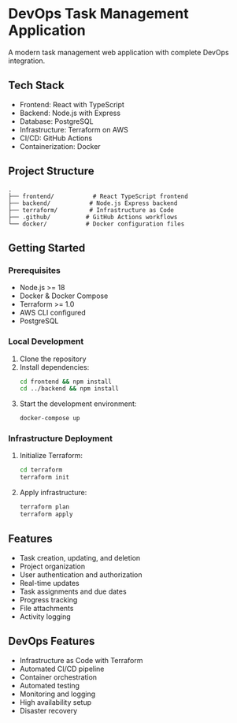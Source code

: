 # DevOps Task Management Application

A modern task management web application with complete DevOps integration.

## Tech Stack

- Frontend: React with TypeScript
- Backend: Node.js with Express
- Database: PostgreSQL
- Infrastructure: Terraform on AWS
- CI/CD: GitHub Actions
- Containerization: Docker

## Project Structure

```
.
├── frontend/           # React TypeScript frontend
├── backend/           # Node.js Express backend
├── terraform/         # Infrastructure as Code
├── .github/          # GitHub Actions workflows
└── docker/           # Docker configuration files
```

## Getting Started

### Prerequisites

- Node.js >= 18
- Docker & Docker Compose
- Terraform >= 1.0
- AWS CLI configured
- PostgreSQL

### Local Development

1. Clone the repository
2. Install dependencies:
   ```bash
   cd frontend && npm install
   cd ../backend && npm install
   ```
3. Start the development environment:
   ```bash
   docker-compose up
   ```

### Infrastructure Deployment

1. Initialize Terraform:
   ```bash
   cd terraform
   terraform init
   ```

2. Apply infrastructure:
   ```bash
   terraform plan
   terraform apply
   ```

## Features

- Task creation, updating, and deletion
- Project organization
- User authentication and authorization
- Real-time updates
- Task assignments and due dates
- Progress tracking
- File attachments
- Activity logging

## DevOps Features

- Infrastructure as Code with Terraform
- Automated CI/CD pipeline
- Container orchestration
- Automated testing
- Monitoring and logging
- High availability setup
- Disaster recovery 
